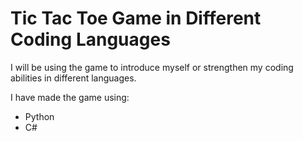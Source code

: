 # Tic Tac Toe Game in Different Coding Languages

I will be using the game to introduce myself or strengthen my coding abilities in different languages. 

I have made the game using:
- Python
- C#
